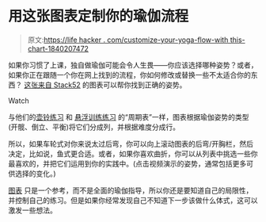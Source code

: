 # 用这张图表定制你的瑜伽流程

> 原文:[https://life hacker . com/customize-your-yoga-flow-with this-chart-1840207472](https://lifehacker.com/customize-your-yoga-flows-with-this-chart-1840207472)

如果你习惯了上课，独自做瑜伽可能会令人生畏——你应该选择哪种姿势？或者，如果你正在跟随一个你在网上找到的流程，你如何修改或替换一些不太适合你的东西？ [这张来自 Stack52](http://strength.stack52.com/periodic-table-of-yoga-poses/) 的图表可以帮你找到正确的姿势。

Watch

与他们的[壶铃练习](https://vitals.lifehacker.com/get-a-full-body-kettlebell-workout-with-these-exercises-1774731446) 和 [悬浮训练练习](https://vitals.lifehacker.com/amp-up-your-bodyweight-workout-with-these-suspension-ex-1751397400) 的“周期表”一样，图表根据瑜伽姿势的类型(开髋、倒立、平衡)将它们分成列，并根据难度分成行。

所以，如果车轮式对你来说太过后弯，你可以向上滚动图表的后弯/开胸栏，然后决定，比如说，鱼式更合适。或者，如果你喜欢曲折，你可以从列表中挑选一些你最喜欢的，并把它们运用到你的实践中。(点击视频演示的姿势，通常包括更多可供选择的变化。)

[图表](http://strength.stack52.com/periodic-table-of-yoga-poses/) 只是一个参考，而不是全面的瑜伽指导，所以你还是要知道自己的局限性，并控制自己的练习。但是如果你经常发现自己不知道下一步该做什么体式，这可以激发一些想法。